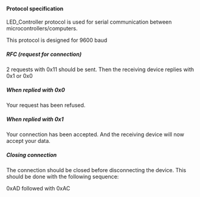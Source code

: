 

#### Protocol specification

LED_Controller protocol is used for serial communication between microcontrollers/computers.


This protocol is designed for 9600 baud
##### RFC (request for connection)
2 requests with 0x11 should be sent.
Then the receiving device replies with 0x1 or 0x0

##### When replied with 0x0
Your request has been refused. 

##### When replied with 0x1
Your connection has been accepted. And the receiving device will now accept your data.

##### Closing connection
The connection should be closed before disconnecting the device.
This should be done with the following sequence:

0xAD followed with 0xAC